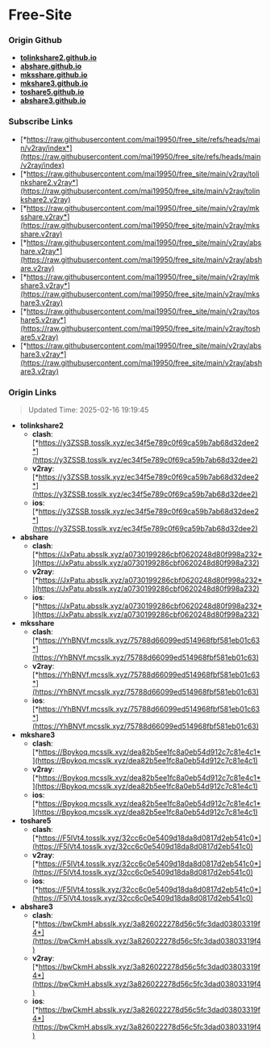 # Free-Site

### Origin Github

- [**tolinkshare2.github.io**](https://github.com/tolinkshare2/tolinkshare2.github.io)
- [**abshare.github.io**](https://github.com/abshare/abshare.github.io)
- [**mksshare.github.io**](https://github.com/mksshare/mksshare.github.io)
- [**mkshare3.github.io**](https://github.com/mkshare3/mkshare3.github.io)
- [**toshare5.github.io**](https://github.com/toshare5/toshare5.github.io)
- [**abshare3.github.io**](https://github.com/abshare3/abshare3.github.io)

### Subscribe Links

- [*https://raw.githubusercontent.com/mai19950/free_site/refs/heads/main/v2ray/index*](https://raw.githubusercontent.com/mai19950/free_site/refs/heads/main/v2ray/index)
- [*https://raw.githubusercontent.com/mai19950/free_site/main/v2ray/tolinkshare2.v2ray*](https://raw.githubusercontent.com/mai19950/free_site/main/v2ray/tolinkshare2.v2ray)
- [*https://raw.githubusercontent.com/mai19950/free_site/main/v2ray/mksshare.v2ray*](https://raw.githubusercontent.com/mai19950/free_site/main/v2ray/mksshare.v2ray)
- [*https://raw.githubusercontent.com/mai19950/free_site/main/v2ray/abshare.v2ray*](https://raw.githubusercontent.com/mai19950/free_site/main/v2ray/abshare.v2ray)
- [*https://raw.githubusercontent.com/mai19950/free_site/main/v2ray/mkshare3.v2ray*](https://raw.githubusercontent.com/mai19950/free_site/main/v2ray/mkshare3.v2ray)
- [*https://raw.githubusercontent.com/mai19950/free_site/main/v2ray/toshare5.v2ray*](https://raw.githubusercontent.com/mai19950/free_site/main/v2ray/toshare5.v2ray)
- [*https://raw.githubusercontent.com/mai19950/free_site/main/v2ray/abshare3.v2ray*](https://raw.githubusercontent.com/mai19950/free_site/main/v2ray/abshare3.v2ray)

### Origin Links

> Updated Time: 2025-02-16 19:19:45

- **tolinkshare2**
  - **clash**: [*https://y3ZSSB.tosslk.xyz/ec34f5e789c0f69ca59b7ab68d32dee2*](https://y3ZSSB.tosslk.xyz/ec34f5e789c0f69ca59b7ab68d32dee2)
  - **v2ray**: [*https://y3ZSSB.tosslk.xyz/ec34f5e789c0f69ca59b7ab68d32dee2*](https://y3ZSSB.tosslk.xyz/ec34f5e789c0f69ca59b7ab68d32dee2)
  - **ios**: [*https://y3ZSSB.tosslk.xyz/ec34f5e789c0f69ca59b7ab68d32dee2*](https://y3ZSSB.tosslk.xyz/ec34f5e789c0f69ca59b7ab68d32dee2)
- **abshare**
  - **clash**: [*https://JxPatu.absslk.xyz/a0730199286cbf0620248d80f998a232*](https://JxPatu.absslk.xyz/a0730199286cbf0620248d80f998a232)
  - **v2ray**: [*https://JxPatu.absslk.xyz/a0730199286cbf0620248d80f998a232*](https://JxPatu.absslk.xyz/a0730199286cbf0620248d80f998a232)
  - **ios**: [*https://JxPatu.absslk.xyz/a0730199286cbf0620248d80f998a232*](https://JxPatu.absslk.xyz/a0730199286cbf0620248d80f998a232)
- **mksshare**
  - **clash**: [*https://YhBNVf.mcsslk.xyz/75788d66099ed514968fbf581eb01c63*](https://YhBNVf.mcsslk.xyz/75788d66099ed514968fbf581eb01c63)
  - **v2ray**: [*https://YhBNVf.mcsslk.xyz/75788d66099ed514968fbf581eb01c63*](https://YhBNVf.mcsslk.xyz/75788d66099ed514968fbf581eb01c63)
  - **ios**: [*https://YhBNVf.mcsslk.xyz/75788d66099ed514968fbf581eb01c63*](https://YhBNVf.mcsslk.xyz/75788d66099ed514968fbf581eb01c63)
- **mkshare3**
  - **clash**: [*https://Bpykoq.mcsslk.xyz/dea82b5ee1fc8a0eb54d912c7c81e4c1*](https://Bpykoq.mcsslk.xyz/dea82b5ee1fc8a0eb54d912c7c81e4c1)
  - **v2ray**: [*https://Bpykoq.mcsslk.xyz/dea82b5ee1fc8a0eb54d912c7c81e4c1*](https://Bpykoq.mcsslk.xyz/dea82b5ee1fc8a0eb54d912c7c81e4c1)
  - **ios**: [*https://Bpykoq.mcsslk.xyz/dea82b5ee1fc8a0eb54d912c7c81e4c1*](https://Bpykoq.mcsslk.xyz/dea82b5ee1fc8a0eb54d912c7c81e4c1)
- **toshare5**
  - **clash**: [*https://F5lVt4.tosslk.xyz/32cc6c0e5409d18da8d0817d2eb541c0*](https://F5lVt4.tosslk.xyz/32cc6c0e5409d18da8d0817d2eb541c0)
  - **v2ray**: [*https://F5lVt4.tosslk.xyz/32cc6c0e5409d18da8d0817d2eb541c0*](https://F5lVt4.tosslk.xyz/32cc6c0e5409d18da8d0817d2eb541c0)
  - **ios**: [*https://F5lVt4.tosslk.xyz/32cc6c0e5409d18da8d0817d2eb541c0*](https://F5lVt4.tosslk.xyz/32cc6c0e5409d18da8d0817d2eb541c0)
- **abshare3**
  - **clash**: [*https://bwCkmH.absslk.xyz/3a826022278d56c5fc3dad03803319f4*](https://bwCkmH.absslk.xyz/3a826022278d56c5fc3dad03803319f4)
  - **v2ray**: [*https://bwCkmH.absslk.xyz/3a826022278d56c5fc3dad03803319f4*](https://bwCkmH.absslk.xyz/3a826022278d56c5fc3dad03803319f4)
  - **ios**: [*https://bwCkmH.absslk.xyz/3a826022278d56c5fc3dad03803319f4*](https://bwCkmH.absslk.xyz/3a826022278d56c5fc3dad03803319f4)
